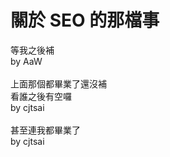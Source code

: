 # 關於 SEO 的那檔事

等我之後補<br>
by AaW
<br>
<br>
上面那個都畢業了還沒補<br>
看誰之後有空囉<br>
by cjtsai<br>
<br>
甚至連我都畢業了<br>
by cjtsai<br>
